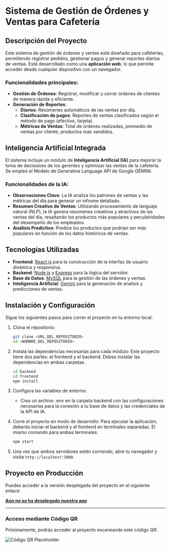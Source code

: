 # Sistema de Gestión de Órdenes y Ventas para Cafetería

## Descripción del Proyecto

Este sistema de gestión de órdenes y ventas está diseñado para cafeterías, permitiendo registrar pedidos, gestionar pagos y generar reportes diarios de ventas. Está desarrollado como una **aplicación web**, lo que permite acceder desde cualquier dispositivo con un navegador.

### Funcionalidades principales:

- **Gestión de Órdenes**: Registrar, modificar y cerrar órdenes de clientes de manera rápida y eficiente.
- **Generación de Reportes**:
  - **Diarios**: Resúmenes automáticos de las ventas por día.
  - **Clasificación de pagos**: Reportes de ventas clasificados según el método de pago (efectivo, tarjeta).
  - **Métricas de Ventas**: Total de órdenes realizadas, promedio de ventas por cliente, productos más vendidos.

## Inteligencia Artificial Integrada

El sistema incluye un módulo de **Inteligencia Artificial (IA)** para mejorar la toma de decisiones de los gerentes y optimizar las ventas de la cafetería. Se empleó el Modelo de Generative Language API de Google GEMINI.

### Funcionalidades de la IA:

- **Observaciones Clave**: La IA analiza los patrones de ventas y las métricas del día para generar un infrome detallado.
- **Resumen Creativo de Ventas**: Utilizando procesamiento de lenguaje natural (NLP), la IA genera resúmenes creativos y atractivos de las ventas del día, resaltando los productos más populares y peculairidades del desempeño de los empleados.
- **Análisis Predictivo**: Predice los productos que podrían ser más populares en función de los datos históricos de ventas.

## Tecnologías Utilizadas

- **Frontend**: [React.js](https://reactjs.org) para la construcción de la interfaz de usuario dinámica y responsiva.
- **Backend**: [Node.js](https://nodejs.org) y [Express](https://expressjs.com) para la lógica del servidor.
- **Base de Datos**: [MySQL](https://www.mysql.com) para la gestión de las órdenes y ventas.
- **Inteligencia Artificial**: [Gemini](https://gemini.google.com/?hl=es) para la generación de analisis y predicciones de ventas.

## Instalación y Configuración

Sigue los siguientes pasos para correr el proyecto en tu entorno local:

1. Clona el repositorio:

   ```bash
   git clone <URL_DEL_REPOSITORIO>
   cd <NOMBRE_DEL_REPOSITORIO>
   ```

2. Instala las dependencias necesarias para cada módulo:
   Este proyecto tiene dos partes: el frontend y el backend. Debes instalar las dependencias en ambas carpetas.

   ```bash
   cd backend
   cd frontend
   npm install
   ```

3. Configura las variables de entorno:

   - Crea un archivo .env en la carpeta backend con las configuraciones necesarias para la conexión a tu base de datos y las credenciales de la API de IA.

4. Corre el proyecto en modo de desarrollo:
   Para ejecutar la aplicación, deberás iniciar el backend y el frontend en terminales separadas. El mismo comando para ambas terminales.

   ```bash
   npm start
   ```

5. Una vez que ambos servidores estén corriendo, abre tu navegador y visita `http://localhost:3000`.

## Proyecto en Producción

Puedes acceder a la versión desplegada del proyecto en el siguiente enlace:

[**Aún no se ha desplegado nuestra app**](https://dominio.com)

---

### Acceso mediante Código QR

Próximamente, podrás acceder al proyecto escaneando este código QR:

![Código QR Placeholder](https://via.placeholder.com/150x150.png?text=QR+Code)
